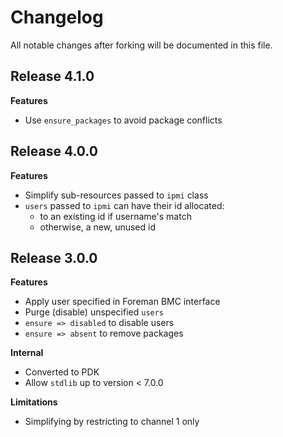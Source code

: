 # Changelog

All notable changes after forking will be documented in this file.

## Release 4.1.0

**Features**
- Use `ensure_packages` to avoid package conflicts

## Release 4.0.0

**Features**
- Simplify sub-resources passed to `ipmi` class
- `users` passed to `ipmi` can have their id allocated:
    - to an existing id if username's match
    - otherwise, a new, unused id  

## Release 3.0.0

**Features**
- Apply user specified in Foreman BMC interface
- Purge (disable) unspecified `users`
- `ensure => disabled` to disable users
- `ensure => absent` to remove packages

**Internal**
- Converted to PDK
- Allow `stdlib` up to version < 7.0.0

**Limitations**
- Simplifying by restricting to channel 1 only
